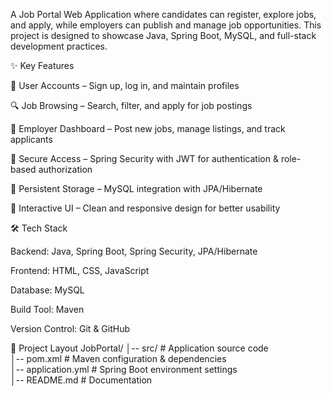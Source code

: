 A Job Portal Web Application where candidates can register, explore jobs, and apply, while employers can publish and manage job opportunities.
This project is designed to showcase Java, Spring Boot, MySQL, and full-stack development practices.

✨ Key Features

👥 User Accounts – Sign up, log in, and maintain profiles

🔍 Job Browsing – Search, filter, and apply for job postings

🏢 Employer Dashboard – Post new jobs, manage listings, and track applicants

🔐 Secure Access – Spring Security with JWT for authentication & role-based authorization

💾 Persistent Storage – MySQL integration with JPA/Hibernate

🎨 Interactive UI – Clean and responsive design for better usability

🛠 Tech Stack

Backend: Java, Spring Boot, Spring Security, JPA/Hibernate

Frontend: HTML, CSS, JavaScript

Database: MySQL

Build Tool: Maven

Version Control: Git & GitHub

📁 Project Layout
JobPortal/
│-- src/               # Application source code  
│-- pom.xml            # Maven configuration & dependencies  
│-- application.yml    # Spring Boot environment settings  
│-- README.md          # Documentation  
